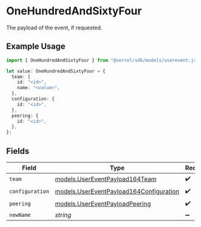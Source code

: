 # OneHundredAndSixtyFour

The payload of the event, if requested.

## Example Usage

```typescript
import { OneHundredAndSixtyFour } from "@vercel/sdk/models/userevent.js";

let value: OneHundredAndSixtyFour = {
  team: {
    id: "<id>",
    name: "<value>",
  },
  configuration: {
    id: "<id>",
  },
  peering: {
    id: "<id>",
  },
};
```

## Fields

| Field                                                                                    | Type                                                                                     | Required                                                                                 | Description                                                                              |
| ---------------------------------------------------------------------------------------- | ---------------------------------------------------------------------------------------- | ---------------------------------------------------------------------------------------- | ---------------------------------------------------------------------------------------- |
| `team`                                                                                   | [models.UserEventPayload164Team](../models/usereventpayload164team.md)                   | :heavy_check_mark:                                                                       | N/A                                                                                      |
| `configuration`                                                                          | [models.UserEventPayload164Configuration](../models/usereventpayload164configuration.md) | :heavy_check_mark:                                                                       | N/A                                                                                      |
| `peering`                                                                                | [models.UserEventPayloadPeering](../models/usereventpayloadpeering.md)                   | :heavy_check_mark:                                                                       | N/A                                                                                      |
| `newName`                                                                                | *string*                                                                                 | :heavy_minus_sign:                                                                       | N/A                                                                                      |